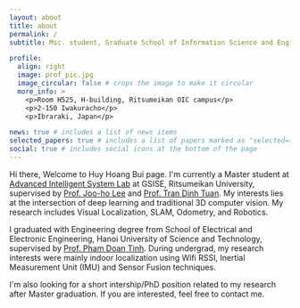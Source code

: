 ```yaml
---
layout: about
title: about
permalink: /
subtitle: Msc. student, Graduate School of Information Science and Engineering, Ritsumeikan University

profile:
  align: right
  image: prof_pic.jpg
  image_circular: false # crops the image to make it circular
  more_info: >
    <p>Room H525, H-building, Ritsumeikan OIC campus</p>
    <p>2-150 Iwakuracho</p>
    <p>Ibraraki, Japan</p>

news: true # includes a list of news items
selected_papers: true # includes a list of papers marked as "selected={true}"
social: true # includes social icons at the bottom of the page
---
```


Hi there, Welcome to Huy Hoang Bui page. I'm currently a Master student at [Advanced Intelligent System Lab](http://www.aislab.org/index.php/en/) at GSISE, Ritsumeikan University, supervised by [Prof. Joo-ho Lee](https://scholar.google.com/citations?user=71HqkKkAAAAJ&hl=en) and [Prof. Tran Dinh Tuan](https://sites.google.com/view/tuantd). My interests lies at the intersection of deep learning and traditional 3D computer vision. My research includes Visual Localization, SLAM, Odometry, and Robotics.

I graduated with Engineering degree from School of Electrical and Electronic Engineering, Hanoi University of Science and Technology, supervised by [Prof. Pham Doan Tinh](). During undergrad, my research interests were mainly indoor localization using Wifi RSSI, Inertial Measurement Unit (IMU) and Sensor Fusion techniques.

I'm also looking for a short intership/PhD position related to my research after Master graduation. If you are interested, feel free to contact me.


